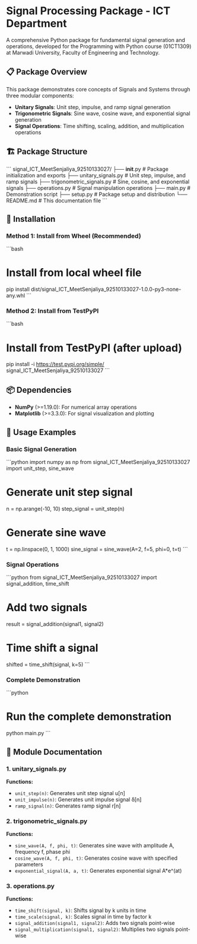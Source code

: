 # Signal Processing Package - ICT Department

A comprehensive Python package for fundamental signal generation and operations, developed for the Programming with Python course (01CT1309) at Marwadi University, Faculty of Engineering and Technology.

## 📋 Package Overview

This package demonstrates core concepts of Signals and Systems through three modular components:

- **Unitary Signals**: Unit step, impulse, and ramp signal generation
- **Trigonometric Signals**: Sine wave, cosine wave, and exponential signal generation  
- **Signal Operations**: Time shifting, scaling, addition, and multiplication operations

## 🏗️ Package Structure

\`\`\`
signal_ICT_MeetSenjaliya_92510133027/
├── __init__.py                # Package initialization and exports
├── unitary_signals.py         # Unit step, impulse, and ramp signals
├── trigonometric_signals.py   # Sine, cosine, and exponential signals
├── operations.py              # Signal manipulation operations
├── main.py                    # Demonstration script
├── setup.py                   # Package setup and distribution
└── README.md                  # This documentation file
\`\`\`

## 🚀 Installation

### Method 1: Install from Wheel (Recommended)

\`\`\`bash
# Install from local wheel file
pip install dist/signal_ICT_MeetSenjaliya_92510133027-1.0.0-py3-none-any.whl
\`\`\`

### Method 2: Install from TestPyPI

\`\`\`bash
# Install from TestPyPI (after upload)
pip install -i https://test.pypi.org/simple/ signal_ICT_MeetSenjaliya_92510133027
\`\`\`

## 📦 Dependencies

- **NumPy** (>=1.19.0): For numerical array operations
- **Matplotlib** (>=3.3.0): For signal visualization and plotting

## 🎯 Usage Examples

### Basic Signal Generation

\`\`\`python
import numpy as np
from signal_ICT_MeetSenjaliya_92510133027 import unit_step, sine_wave

# Generate unit step signal
n = np.arange(-10, 10)
step_signal = unit_step(n)

# Generate sine wave
t = np.linspace(0, 1, 1000)
sine_signal = sine_wave(A=2, f=5, phi=0, t=t)
\`\`\`

### Signal Operations

\`\`\`python
from signal_ICT_MeetSenjaliya_92510133027 import signal_addition, time_shift

# Add two signals
result = signal_addition(signal1, signal2)

# Time shift a signal
shifted = time_shift(signal, k=5)
\`\`\`

### Complete Demonstration

\`\`\`python
# Run the complete demonstration
python main.py
\`\`\`

## 🔧 Module Documentation

### 1. unitary_signals.py

**Functions:**
- `unit_step(n)`: Generates unit step signal u[n]
- `unit_impulse(n)`: Generates unit impulse signal δ[n]  
- `ramp_signal(n)`: Generates ramp signal r[n]

### 2. trigonometric_signals.py

**Functions:**
- `sine_wave(A, f, phi, t)`: Generates sine wave with amplitude A, frequency f, phase phi
- `cosine_wave(A, f, phi, t)`: Generates cosine wave with specified parameters
- `exponential_signal(A, a, t)`: Generates exponential signal A*e^(at)

### 3. operations.py

**Functions:**
- `time_shift(signal, k)`: Shifts signal by k units in time
- `time_scale(signal, k)`: Scales signal in time by factor k
- `signal_addition(signal1, signal2)`: Adds two signals point-wise
- `signal_multiplication(signal1, signal2)`: Multiplies two signals point-wise